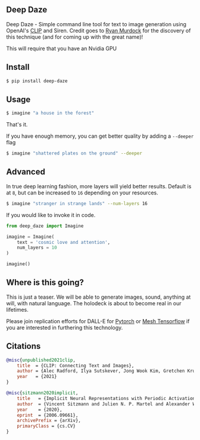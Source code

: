## Deep Daze

Deep Daze - Simple command line tool for text to image generation using OpenAI's <a href="https://github.com/openai/CLIP">CLIP</a> and Siren. Credit goes to <a href="https://twitter.com/advadnoun">Ryan Murdock</a> for the discovery of this technique (and for coming up with the great name)!

This will require that you have an Nvidia GPU

## Install

```bash
$ pip install deep-daze
```

## Usage

```bash
$ imagine "a house in the forest"
```

That's it.

If you have enough memory, you can get better quality by adding a `--deeper` flag

```bash
$ imagine "shattered plates on the ground" --deeper
```

## Advanced

In true deep learning fashion, more layers will yield better results. Default is at `8`, but can be increased to `16` depending on your resources.

```bash
$ imagine "stranger in strange lands" --num-layers 16
```

If you would like to invoke it in code.

```python
from deep_daze import Imagine

imagine = Imagine(
    text = 'cosmic love and attention',
    num_layers = 10
)

imagine()
```

## Where is this going?

This is just a teaser. We will be able to generate images, sound, anything at will, with natural language. The holodeck is about to become real in our lifetimes.

Please join replication efforts for DALL-E for <a href="https://github.com/lucidrains/dalle-pytorch">Pytorch</a> or <a href="https://github.com/EleutherAI/DALLE-mtf">Mesh Tensorflow</a> if you are interested in furthering this technology.

## Citations

```bibtex
@misc{unpublished2021clip,
    title  = {CLIP: Connecting Text and Images},
    author = {Alec Radford, Ilya Sutskever, Jong Wook Kim, Gretchen Krueger, Sandhini Agarwal},
    year   = {2021}
}
```

```bibtex
@misc{sitzmann2020implicit,
    title   = {Implicit Neural Representations with Periodic Activation Functions},
    author  = {Vincent Sitzmann and Julien N. P. Martel and Alexander W. Bergman and David B. Lindell and Gordon Wetzstein},
    year    = {2020},
    eprint  = {2006.09661},
    archivePrefix = {arXiv},
    primaryClass = {cs.CV}
}
```
